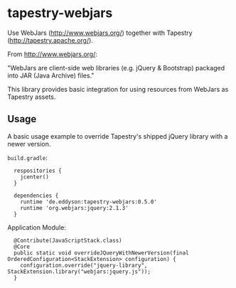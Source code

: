 # tapestry-webjars
Use WebJars (http://www.webjars.org/) together with Tapestry (http://tapestry.apache.org/).

From http://www.webjars.org/:

"WebJars are client-side web libraries (e.g. jQuery & Bootstrap) packaged into JAR (Java Archive) files."

This library provides basic integration for using resources from WebJars as Tapestry assets.

## Usage

A basic usage example to override Tapestry's shipped jQuery library with a newer version.

`build.gradle`:
```
  respositories {
    jcenter()
  }

  dependencies {
    runtime 'de.eddyson:tapestry-webjars:0.5.0'
    runtime 'org.webjars:jquery:2.1.3'
  }

```

Application Module:
```
  @Contribute(JavaScriptStack.class)
  @Core
  public static void overrideJQueryWithNewerVersion(final OrderedConfiguration<StackExtension> configuration) {
    configuration.override("jquery-library", StackExtension.library("webjars:jquery.js"));
  }
```
